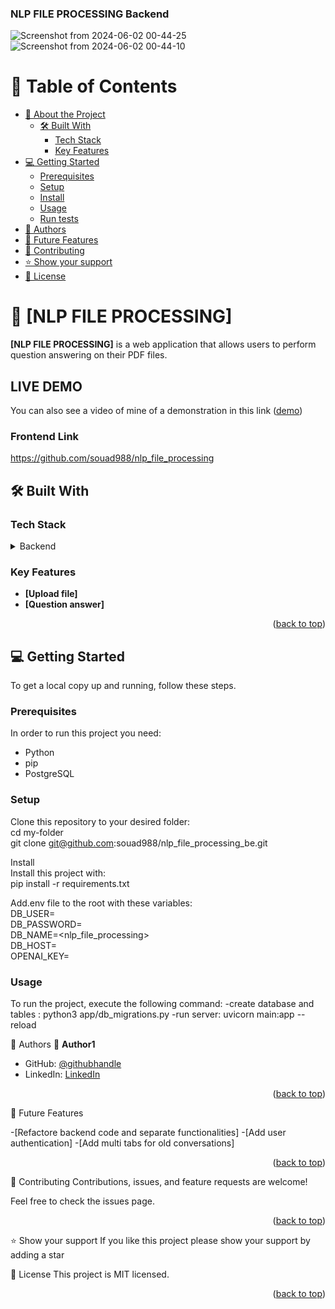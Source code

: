 <a name="readme-top"></a>

<h3><b>NLP FILE PROCESSING Backend</b></h3>

![Screenshot from 2024-06-02 00-44-25](https://github.com/souad988/nlp_file_processing/assets/59707859/7e9f8940-6e91-4fbe-b4b7-8e7e43b738ff)
![Screenshot from 2024-06-02 00-44-10](https://github.com/souad988/nlp_file_processing/assets/59707859/e3085af2-9ac0-4d76-b517-d0756185073e)


</div>

<!-- TABLE OF CONTENTS -->

# 📗 Table of Contents

- [📖 About the Project](#about-project)
  - [🛠 Built With](#built-with)
    - [Tech Stack](#tech-stack)
    - [Key Features](#key-features)
- [💻 Getting Started](#getting-started)
  - [Prerequisites](#prerequisites)
  - [Setup](#setup)
  - [Install](#install)
  - [Usage](#usage)
  - [Run tests](#run-tests)
- [👥 Authors](#authors)
- [🔭 Future Features](#future-features)
- [🤝 Contributing](#contributing)
- [⭐️ Show your support](#support)
- [📝 License](#license)

<!-- PROJECT DESCRIPTION -->

# 📖 [NLP FILE PROCESSING] <a name="about-project"></a>

**[NLP FILE PROCESSING]** is a web application that allows users to perform question answering on their PDF files.

## LIVE DEMO

You can also see a video of mine of a demonstration in this link ([demo](https://www.loom.com/share/2458d25e3ce345249c590ea44cdca778?sid=a2c6fd89-2d29-4b22-bd21-63f46a8ba969))

<!-- GETTING STARTED -->

### Frontend Link

https://github.com/souad988/nlp_file_processing


## 🛠 Built With <a name="built-with"></a>

### Tech Stack <a name="tech-stack"></a>

<details>
  <summary>Backend</summary>
  <ul>
    <li><a href="https://fastapi.tiangolo.com/">FastAPI</a></li>
    <li><a href="https://langchain.com/">LangChain</a></li>
    <li><a href="https://www.postgresql.org/">PostgreSQL</a></li>
  </ul>
</details>

<!-- Features -->

### Key Features <a name="key-features"></a>

- **[Upload file]**
- **[Question answer]**

<p align="right">(<a href="#readme-top">back to top</a>)</p>

<!-- GETTING STARTED -->

## 💻 Getting Started <a name="getting-started"></a>

To get a local copy up and running, follow these steps.

### Prerequisites

In order to run this project you need:

  - Python
  - pip
  - PostgreSQL

### Setup

Clone this repository to your desired folder:  
  cd my-folder  
  git clone git@github.com:souad988/nlp_file_processing_be.git 

Install  
Install this project with:  
  pip install -r requirements.txt  

Add.env file to the root with these variables:  
  DB_USER=<postgres username>  
  DB_PASSWORD=<postgres password>  
  DB_NAME=<nlp_file_processing>   
  DB_HOST=<localhost>  
  OPENAI_KEY=<openai API key>  


### Usage
To run the project, execute the following command:
  -create database and tables : python3 app/db_migrations.py
  -run server: uvicorn main:app --reload


<!-- AUTHORS -->
👥 Authors <a name="authors"></a>
👤 **Author1**

- GitHub: [@githubhandle](https://github.com/souad988)
- LinkedIn: [LinkedIn](https://www.linkedin.com/in/souad-el-mansouri/)
  
<p align="right">(<a href="#readme-top">back to top</a>)</p>

<!-- FUTURE FEATURES -->
🔭 Future Features <a name="future-features"></a>

-[Refactore backend code and separate functionalities]
-[Add user authentication]
-[Add multi tabs for old conversations]

<p align="right">(<a href="#readme-top">back to top</a>)</p>

<!-- CONTRIBUTING -->
🤝 Contributing <a name="contributing"></a>
Contributions, issues, and feature requests are welcome!

Feel free to check the issues page.

<p align="right">(<a href="#readme-top">back to top</a>)</p>
<!-- SUPPORT -->
⭐️ Show your support <a name="support"></a>
If you like this project please show your support by adding a star

<!-- LICENSE -->
📝 License <a name="license"></a>
This project is MIT licensed.

<p align="right">(<a href="#readme-top">back to top</a>)</p>

